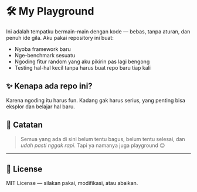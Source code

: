 # 🛠️ My Playground

Ini adalah tempatku bermain-main dengan kode — bebas, tanpa aturan, dan penuh ide gila. Aku pakai repository ini buat:

- Nyoba framework baru
- Nge-benchmark sesuatu
- Ngoding fitur random yang aku pikirin pas lagi bengong
- Testing hal-hal kecil tanpa harus buat repo baru tiap kali

## ✨ Kenapa ada repo ini?

Karena ngoding itu harus fun. Kadang gak harus serius, yang penting bisa eksplor dan belajar hal baru.

## 🧠 Catatan
> Semua yang ada di sini belum tentu bagus, belum tentu selesai, dan *udah pasti nggak rapi*. Tapi ya namanya juga playground 😌

---

## 📜 License

MIT License — silakan pakai, modifikasi, atau abaikan.
